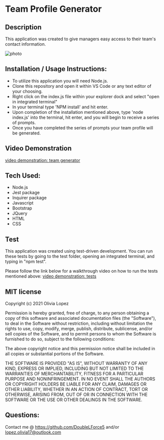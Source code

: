 # Team Profile Generator

## Description
This application was created to give managers easy access to their team's contact information. 

![photo](https://user-images.githubusercontent.com/73543476/115155121-10805c00-a044-11eb-8aa9-b7b947f35a02.png)

## Installation / Usage Instructions: 
- To utilize this application you will need Node.js.
- Clone this repository and open it within VS Code or any text editor of your choosing.
- Right click on the index.js file within your explorer dock and select "open in integrated terminal"
- In your terminal type 'NPM install' and hit enter. 
- Upon completion of the installation mentioned above, type 'node index.js' into the terminal, hit enter, and you will begin to receive a series of prompts.
- Once you have completed the series of prompts your team profile will be generated. 

## Video Demonstration
[video demonstration: team generator](https://drive.google.com/file/d/1O6y_aA1GweuCqUyoXoBVBorA0xQqcenc/view?usp=sharing)

## Tech Used: 
- Node.js 
- Jest package 
- Inquirer package
- Javascript 
- Bootstrap 
- JQuery
- HTML
- CSS

## Test 
This application was created using test-driven development. 
You can run these tests by going to the test folder, opening an integrated terminal, and typing in "npm test".

Please follow the link below for a walkthrough video on how to run the tests mentioned above:
[video demonstration: tests](https://drive.google.com/file/d/1AumI8UkVSQB6STRFUWjcshG6T5C6u3Js/view?usp=sharing)

## MIT license
Copyright (c) 2021 Olivia Lopez

Permission is hereby granted, free of charge, to any person obtaining a copy
of this software and associated documentation files (the "Software"), to deal
in the Software without restriction, including without limitation the rights
to use, copy, modify, merge, publish, distribute, sublicense, and/or sell
copies of the Software, and to permit persons to whom the Software is
furnished to do so, subject to the following conditions:

The above copyright notice and this permission notice shall be included in all
copies or substantial portions of the Software.

THE SOFTWARE IS PROVIDED "AS IS", WITHOUT WARRANTY OF ANY KIND, EXPRESS OR
IMPLIED, INCLUDING BUT NOT LIMITED TO THE WARRANTIES OF MERCHANTABILITY,
FITNESS FOR A PARTICULAR PURPOSE AND NONINFRINGEMENT. IN NO EVENT SHALL THE
AUTHORS OR COPYRIGHT HOLDERS BE LIABLE FOR ANY CLAIM, DAMAGES OR OTHER
LIABILITY, WHETHER IN AN ACTION OF CONTRACT, TORT OR OTHERWISE, ARISING FROM,
OUT OF OR IN CONNECTION WITH THE SOFTWARE OR THE USE OR OTHER DEALINGS IN THE
SOFTWARE.

## Questions:
Contact me @ https://github.com/DoubleLForce5 and/or lopez.olivia17@outlook.com 
